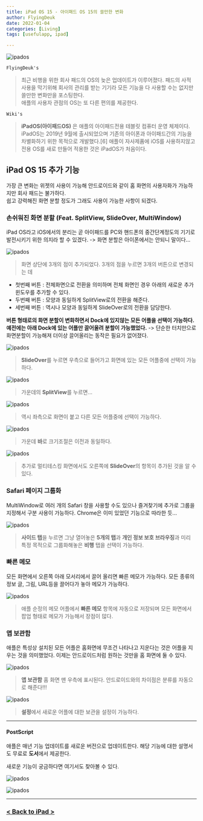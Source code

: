 ```yaml
---
title: iPad OS 15 - 아이패드 OS 15의 쓸만한 변화
author: FlyingDeuk
date: 2022-01-04
categories: [Living]
tags: [usefulapp, ipad]

---
```


![ipados](/img/living/ipad/ipados15.jpg)

`FlyingDeuk's`
> 최근 비행을 위한 회사 패드의 OS의 늦은 업데이트가 이루어졌다. 패드의 사적 사용을 막기위해 회사의 관리를 받는 기기라 모든 기능을 다 사용할 수는 없지만 쓸만한 변화만을 포스팅한다. <br>
애플의 사용자 관점의 OS는 또 다른 편의를 제공한다. <br>

`Wiki's`
> **iPadOS(아이패드OS)** 은 애플의 아이패드전용 테블릿 컴퓨터 운영 체제이다. iPadOS는 2019년 9월에 출시되었으며 기존의 아이폰과 아이패드간의 기능을 차별화하기 위한 목적으로 개발했다.[6] 애플이 자사제품에 iOS를 사용하지않고 전용 OS를 새로 만들어 적용한 것은 iPadOS가 처음이다.

## iPad OS 15 추가 기능
가장 큰 변화는 위젯의 사용이 가능해 안드로이드와 같이 홈 화면의 사용자화가 가능하지만 회사 패드는 불가하다. <br>
쉽고 강력해진 화면 분할 정도가 그래도 사용이 가능한 사항이 되겠다.

### 손쉬워진 화면 분할 (Feat. SplitView, SlideOver, MultiWindow)
iPad OS라고 iOS에서의 분리는 곧 아이패드를 PC와 핸드폰의 중간단계정도의 기기로 발전시키기 위한 의지라 할 수 있겠다. -> 화면 분할은 아이폰에서는 안되니 말이다...

![ipados](/img/living/ipad/ipados15_9.jpg)
> 화면 상단에 3개의 점이 추가되었다. 3개의 점을 누르면 3개의 버튼으로 변경되는 데
- 첫번째 버튼 : 전체화면으로 전환을 의미하며 전체 화면인 경우 아래의 새로운 추가 윈도우를 추가할 수 있다.
- 두번째 버튼 : 모양과 동일하게 SplitView로의 전환을 해준다.
- 세번째 버튼 : 역시나 모양과 동일하게 SlideOver로의 전환을 담당한다.

**버튼 형태로의 화면 분할이 변화하면서 Dock에 있지않는 모든 어플을 선택이 가능하다. 예전에는 아래 Dock에 있는 어플만 끌어올려 분할이 가능했었다.** -> 단순한 터치만으로 화면분할이 가능해져 더이상 끌어올리는 동작은 필요가 없어졌다.

![ipados](/img/living/ipad/ipados15_4.jpg)
> **SlideOver**를 누르면 우측으로 들어가고 화면에 있는 모든 어플중에 선택이 가능하다.

![ipados](/img/living/ipad/ipados15_2.jpg)
> 가운데의 **SplitView**를 누르면...

![ipados](/img/living/ipad/ipados15_3.jpg)
> 역시 좌측으로 화면이 붙고 다른 모든 어플중에 선택이 가능하다.

![ipados](/img/living/ipad/ipados15_5.jpg)
> 가운데 **바**로 크기조절은 이전과 동일하다.

![ipados](/img/living/ipad/ipados15_11.jpg)
> 추가로 멀티테스킹 화면에서도 오른쪽에 **SlideOver**의 항목이 추가된 것을 알 수 있다.

### Safari 페이지 그룹화
MultiWindow로 여러 개의 Safari 창을 사용할 수도 있으나 즐겨찾기에 추가로 그룹을 지정해서 구분 사용이 가능하다. Chrome은 이미 있었던 기능으로 따라한 듯...

![ipados](/img/living/ipad/ipados15_10.jpg)
> **사이드 탭**을 누르면 그냥 열어놓은 **5개의 탭**과 **개인 정보 보호 브라우징**과 미리 특정 목적으로 그룹화해놓은 **비행** 탭을 선택이 가능하다.

### 빠른 메모
모든 화면에서 오른쪽 아래 모서리에서 끌어 올리면 빠른 메모가 가능하다. 모든 종류의 정보 글, 그림, URL등을 끌어다가 놓아 메모가 가능하다.

![ipados](/img/living/ipad/ipados15_6.jpg)
> 애플 순정의 메모 어플에서 **빠른 메모** 항목에 자동으로 저장되며 모든 화면에서 팝업 형태로 메모가 가능해서 장점이 많다.

### 앱 보관함
애플은 특성상 설치된 모든 어플은 홈화면에 무조건 나타나고 지운다는 것은 어플을 지우는 것을 의미했었다. 이제는 안드로이드처럼 원하는 것만을 홈 화면에 둘 수 있다.

![ipados](/img/living/ipad/ipados15_1.jpg)
> **앱 보관함** 홈 화면 맨 우측에 표시된다. 안드로이드와의 차이점은 분류를 자동으로 해준다!!!

![ipados](/img/living/ipad/ipados15_12.jpg)
> **설정**에서 새로운 어플에 대한 보관을 설정이 가능하다.

------

#### PostScript
애플은 매년 기능 업데이트를 새로운 버전으로 업데이트한다. 해당 기능에 대한 설명서도 무료로 **도서**에서 제공한다.

새로운 기능이 궁금하다면 여기서도 찾아볼 수 있다.

![ipados](/img/living/ipad/ipados15_7.jpg)

![ipados](/img/living/ipad/ipados15_8.jpg)

-----------

### [< Back to iPad >](/posts/Ipad/)
